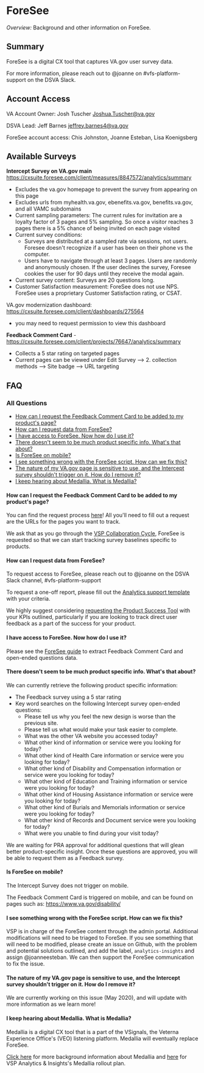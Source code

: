 # ForeSee

*Overview:* Background and other information on ForeSee.

## Summary

ForeSee is a digital CX tool that captures VA.gov user survey data.

For more information, please reach out to @joanne on #vfs-platform-support on the DSVA Slack.

## Account Access
VA Account Owner: Josh Tuscher <Joshua.Tuscher@va.gov>

DSVA Lead: Jeff Barnes <jeffrey.barnes4@va.gov>

ForeSee account access: Chis Johnston, Joanne Esteban, Lisa Koenigsberg

## Available Surveys

**Intercept Survey on VA.gov main** https://cxsuite.foresee.com/client/measures/8847572/analytics/summary 
- Excludes the va.gov homepage to prevent the survey from appearing on this page
- Excludes urls from myhealth.va.gov, ebenefits.va.gov, benefits.va.gov, and all VAMC subdomains
- Current sampling parameters: The current rules for invitation are a loyalty factor of 3 pages and 5% sampling. So once a visitor reaches 3 pages there is a 5% chance of being invited on each page visited
- Current survey conditions: 
    - Surveys are distributed at a sampled rate via sessions, not users. Foresee doesn't recognize if a user has been on their phone vs the computer. 
    - Users have to navigate through at least 3 pages. Users are randomly and anonymously chosen. If the user declines the survey, Foresee cookies the user for 90 days until they receive the modal again.
- Current survey content: Surveys are 20 questions long.
- Customer Satisfaction measurement: ForeSee does not use NPS. ForeSee uses a proprietary Customer Satisfaction rating, or CSAT.

VA.gov modernization dashboard: https://cxsuite.foresee.com/client/dashboards/275564
- you may need to request permission to view this dashboard

**Feedback Comment Card** - https://cxsuite.foresee.com/client/projects/76647/analytics/summary
- Collects a 5 star rating on targeted pages
- Current pages can be viewed under Edit Survey --> 2. collection methods --> Site badge --> URL targeting

## FAQ
### All Questions
- [How can I request the Feedback Comment Card to be added to my product's page?](#how-can-i-request-the-feedback-comment-card-to-be-added-to-my-products-page)
- [How can I request data from ForeSee?](#how-can-i-request-data-from-foresee)
- [I have access to ForeSee. Now how do I use it?](#i-have-access-to-foresee-now-how-do-i-use-it)
- [There doesn't seem to be much product specific info. What's that about?](#there-doesnt-seem-to-be-much-product-specific-info-whats-that-about)
- [Is ForeSee on mobile?](#is-foresee-on-mobile)
- [I see something wrong with the ForeSee script. How can we fix this?](#i-see-something-wront-with-the-foresee-script-how-can-we-fix-this)
- [The nature of my VA.gov page is sensitive to use, and the Intercept survey shouldn't trigger on it. How do I remove it?](#the-nature-of-my-vagov-page-is-sensitive-to-use-and-the-intercept-survey-shouldnt-trigger-on-it-how-do-i-remove-it)
- [I keep hearing about Medallia. What is Medallia?](#i-keep-hearing-about-medallia-what-is-medallia)


#### How can I request the Feedback Comment Card to be added to my product's page?
You can find the request process [here](https://github.com/department-of-veterans-affairs/va.gov-team/blob/master/platform/analytics/foresee-request-survey.md)! All you'll need to fill out a request are the URLs for the pages you want to track.

We ask that as you go through the [VSP Collaboration Cycle](https://github.com/department-of-veterans-affairs/va.gov-team/blob/master/platform/working-with-vsp/vsp-collaboration-cycle/vsp-collaboration-cycle-visual.pdf), ForeSee is requested so that we can start tracking survey baselines specific to products.

#### How can I request data from ForeSee?
To request access to ForeSee, please reach out to @joanne on the DSVA Slack channel, #vfs-platform-support

To request a one-off report, please fill out the [Analytics support template](https://github.com/department-of-veterans-affairs/va.gov-team/blob/master/platform/analytics/google-analytics/analytics-request-guide.md#requesting-metrics-reporting) with your criteria.

We highly suggest considering [requesting the Product Success Tool](https://github.com/department-of-veterans-affairs/va.gov-team/blob/master/platform/analytics/product-success-tool-request.md) with your KPIs outlined, particularly if you are looking to track direct user feedback as a part of the success for your product.

#### I have access to ForeSee. Now how do I use it?

Please see the [ForeSee guide](https://docs.google.com/document/d/1X3l0KQYB9Y43Ap282lXhcMVgIm9z3gXmeRLLrljHsV8/edit) to extract Feedback Comment Card and open-ended questions data.

#### There doesn't seem to be much product specific info. What's that about?
We can currently retrieve the following product specific information:
- The Feedback survey using a 5 star rating
- Key word searches on the following Intercept survey open-ended questions:
    - Please tell us why you feel the new design is worse than the previous site.
    - Please tell us what would make your task easier to complete.
    - What was the other VA website you accessed today?
    - What other kind of information or service were you looking for today?
    - What other kind of Health Care information or service were you looking for today?
    - What other kind of Disability and Compensation information or service were you looking for today?
    - What other kind of Education and Training information or service were you looking for today?
    - What other kind of Housing Assistance information or service were you looking for today?
    - What other kind of Burials and Memorials information or service were you looking for today?
    - What other kind of Records and Document service were you looking for today?
    - What were you unable to find during your visit today?
    
We are waiting for PRA approval for additional questions that will glean better product-specific insight. Once these questions are approved, you will be able to request them as a Feedback survey.

#### Is ForeSee on mobile?

The Intercept Survey does not trigger on mobile. 

The Feedback Comment Card is triggered on mobile, and can be found on pages such as: https://www.va.gov/disability/

#### I see something wrong with the ForeSee script. How can we fix this?

VSP is in charge of the ForeSee content through the admin portal. Additional modifications will need to be triaged to ForeSee. If you see something that will need to be modified, please create an issue on Github, with the problem and potential solutions outlined, and add the label, `analytics-insights` and assign @joanneesteban. We can then support the ForeSee communication to fix the issue.

#### The nature of my VA.gov page is sensitive to use, and the Intercept survey shouldn't trigger on it. How do I remove it?

We are currently working on this issue (May 2020), and will update with more information as we learn more!

#### I keep hearing about Medallia. What is Medallia?

Medallia is a digital CX tool that is a part of the VSignals, the Veterna Experience Office's (VEO) listening platform. Medallia will eventually replace ForeSee. 

[Click here](https://github.com/department-of-veterans-affairs/va.gov-team/blob/master/teams/vsp/teams/insights-analytics/analytics-tools/vsignals.md) for more background information about Medallia and [here](https://github.com/department-of-veterans-affairs/va.gov-team/blob/master/platform/analytics/medallia-implementation-rollout.md) for VSP Analytics & Insights's Medallia rollout plan.



